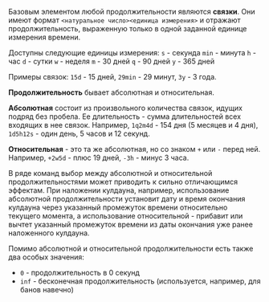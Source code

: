 Базовым элементом любой продолжительности являются **связки**. Они имеют формат `<натуральное число><единица измерения>` и отражают продолжительность, выраженную только в одной заданной единице измерения времени. 

Доступны следующие единицы измерения:
`s` - секунда
`min` - минута
`h` - час
`d` - сутки
`w` - неделя
`m` - 30 дней
`q` - 90 дней
`y` - 365 дней

Примеры связок: `15d` - 15 дней, `29min` - 29 минут, `3y` - 3 года.

**Продолжительность** бывает абсолютная и относительная.

**Абсолютная** состоит из произвольного количества связок, идущих подряд без пробела. Ее длительность - сумма длительностей всех входящих в нее связок. Например, `1q2m4d` - 154 дня (5 месяцев и 4 дня), `1d5h12s` - один день, 5 часов и 12 секунд.

**Относительная** - это та же абсолютная, но со знаком `+` или `-` перед ней. Например, `+2w5d` - плюс 19 дней, `-3h` - минус 3 часа.

В ряде команд выбор между абсолютной и относительной продолжительностями может приводить к сильно отличающимся эффектам. При наложении кулдауна, например, использование абсолютной продолжительности установит дату и время окончания кулдауна через указанный промежуток времени относительно текущего момента, а использование относительной - прибавит или вычтет указанный промежуток времени из даты окончания уже ранее наложенного кулдауна.

Помимо абсолютной и относительной продолжительности есть также два особых значения:

- `0` - продолжительность в 0 секунд
- `inf` - бесконечная продолжительность (используется, например, для банов навечно)